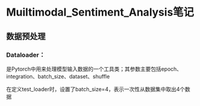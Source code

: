 # Muiltimodal_Sentiment_Analysis笔记

## 数据预处理

### Dataloader：

是Pytorch中用来处理模型输入数据的一个工具类；其参数主要包括epoch、integration、batch_size、dataset、shuffle

在定义test_loader时，设置了batch_size=4，表示一次性从数据集中取出4个数据 
